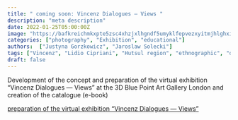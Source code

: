 ```yaml
---
title: " coming soon: Vincenz Dialogues — Views "
description: "meta description"
date: 2022-01-25T05:00:00Z
image: "https://bafkreichmkxpte5zsc4xhzjxlhgndf5umyklfepvezxyitmjhlghxibiqi.ipfs.w3s.link/"
categories: ["photography", "Exhibition", "educational"]
authors:  ["Justyna Gorzkowicz", "Jaroslaw Solecki"]
tags: ["Vincenz", "Lidio Cipriani", "Hutsul region", "ethnographic", "documentation", "photography", "educational", "Exhibition" , "3D"]
draft: false
---
```

Development of the concept and preparation of the virtual exhibition “Vincenz Dialogues — Views” at the 3D Blue Point Art Gallery London and creation of the catalogue (e-book)

[preparation of the virtual exhibition “Vincenz Dialogues — Views”](vincenzs-dialogues-views-coming.md)
